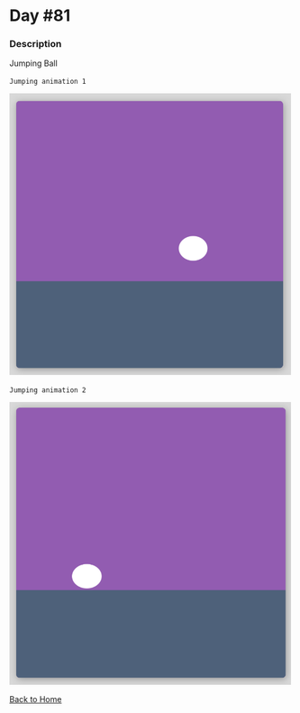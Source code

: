 # Day #81

### Description

Jumping Ball

`Jumping animation 1`

<img src='./assets/image-final-1.png' width=500>

`Jumping animation 2`

<img src='./assets/image-final-2.png' width=500>

[Back to Home](..)
